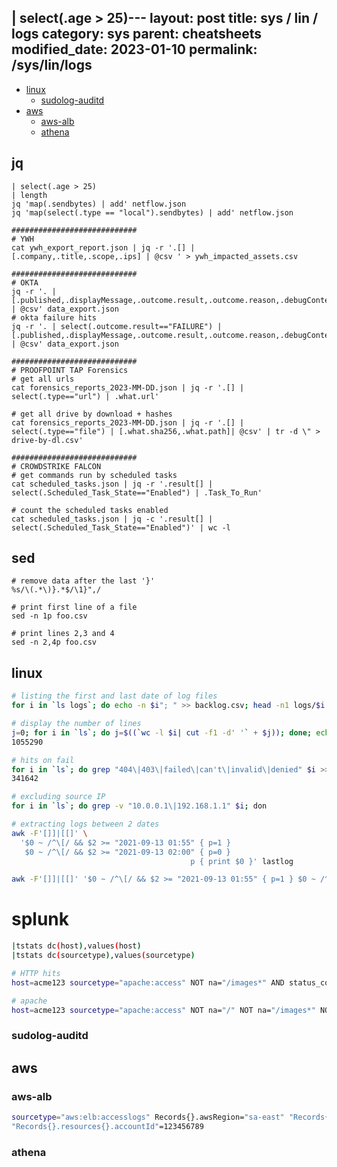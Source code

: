 | select(.age > 25)---
layout: post
title: sys / lin / logs
category: sys
parent: cheatsheets
modified_date: 2023-01-10
permalink: /sys/lin/logs
---

<!-- vscode-markdown-toc -->
* [linux](#linux)
	* [sudolog-auditd](#sudolog-auditd)
* [aws](#aws)
	* [aws-alb](#aws-alb)
	* [athena](#athena)

<!-- vscode-markdown-toc-config
	numbering=false
	autoSave=true
	/vscode-markdown-toc-config -->
<!-- /vscode-markdown-toc -->

## jq
```
| select(.age > 25)
| length
jq 'map(.sendbytes) | add' netflow.json
jq 'map(select(.type == "local").sendbytes) | add' netflow.json

############################
# YWH
cat ywh_export_report.json | jq -r '.[] | [.company,.title,.scope,.ips] | @csv ' > ywh_impacted_assets.csv

############################
# OKTA
jq -r '. | [.published,.displayMessage,.outcome.result,.outcome.reason,.debugContext.debugData.result,.debugContext.debugData.smsProvider,.debugContext.debugData.phoneNumber,.actor.alternateId,.client.userAgent.os,.client.userAgent.browser,.request.ipChain[0].ip,.client.ipAddress,.client.geographicalContext.city,.client.geographicalContext.country] | @csv' data_export.json
# okta failure hits
jq -r '. | select(.outcome.result=="FAILURE") | [.published,.displayMessage,.outcome.result,.outcome.reason,.debugContext.debugData.result,.debugContext.debugData.smsProvider,.debugContext.debugData.phoneNumber,.actor.alternateId,.client.userAgent.os,.request.ipChain[0].ip,.client.ipAddress,.client.geographicalContext.city,.client.geographicalContext.country] | @csv' data_export.json

############################
# PROOFPOINT TAP Forensics
# get all urls
cat forensics_reports_2023-MM-DD.json | jq -r '.[] | select(.type=="url") | .what.url' 

# get all drive by download + hashes
cat forensics_reports_2023-MM-DD.json | jq -r '.[] | select(.type=="file") | [.what.sha256,.what.path]| @csv' | tr -d \" > drive-by-dl.csv'

############################
# CROWDSTRIKE FALCON
# get commands run by scheduled tasks
cat scheduled_tasks.json | jq -r '.result[] | select(.Scheduled_Task_State=="Enabled") | .Task_To_Run'

# count the scheduled tasks enabled
cat scheduled_tasks.json | jq -c '.result[] | select(.Scheduled_Task_State=="Enabled")' | wc -l
```

## sed
```
# remove data after the last '}'
%s/\(.*\)}.*$/\1}",/

# print first line of a file
sed -n 1p foo.csv

# print lines 2,3 and 4
sed -n 2,4p foo.csv
```

## <a name='linux'></a>linux
```sh
# listing the first and last date of log files 
for i in `ls logs`; do echo -n $i"; " >> backlog.csv; head -n1 logs/$i |awk -F '[]]|[[]' '{ print $2 }'| tr -d '\n' >> backlog.csv; echo -n "; " >> backlog.csv; tail -n1 logs/$i |awk -F '[]]|[[]' '{ print $2 }' |tr -d '\n' >> backlog.csv; echo "; " >> backlog.csv; done

# display the number of lines
j=0; for i in `ls`; do j=$((`wc -l $i| cut -f1 -d' '` + $j)); done; echo $j
1055290

# hits on fail
for i in `ls`; do grep "404\|403\|failed\|can't\|invalid\|denied" $i >> /tmp/hits_on-fail.log; done; wc -l /tmp/hits_on-fail.log
341642

# excluding source IP
for i in `ls`; do grep -v "10.0.0.1\|192.168.1.1" $i; don

# extracting logs between 2 dates
awk -F'[]]|[[]' \
  '$0 ~ /^\[/ && $2 >= "2021-09-13 01:55" { p=1 }
   $0 ~ /^\[/ && $2 >= "2021-09-13 02:00" { p=0 }
                                        p { print $0 }' lastlog

awk -F'[]]|[[]' '$0 ~ /^\[/ && $2 >= "2021-09-13 01:55" { p=1 } $0 ~ /^\[/ && $2 >= "2021-09-13 02:00" { p=0 } p { print $0 }' lastlog
```

# splunk
```sh
|tstats dc(host),values(host)
|tstats dc(sourcetype),values(sourcetype)

# HTTP hits
host=acme123 sourcetype="apache:access" NOT na="/images*" AND status_code=200 | stats count by date_hour, date_mday

# apache
host=acme123 sourcetype="apache:access" NOT na="/" NOT na="/images*" NOT na="/sys/bus*" NOT na="/icon*" AND status_code=200 | table _time, client_ip,url_new,uri
```

### <a name='sudolog-auditd'></a>sudolog-auditd

## <a name='aws'></a>aws

### <a name='aws-alb'></a>aws-alb
```sh
sourcetype="aws:elb:accesslogs" Records{}.awsRegion="sa-east" "Records{}.eventSource"="elasticloadbalancing.amazonaws.com"
"Records{}.resources{}.accountId"=123456789
```

### <a name='athena'></a>athena
